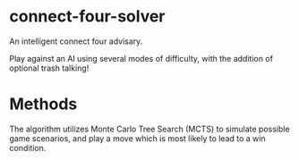 # connect-four-solver
An intelligent connect four advisary.

Play against an AI using several modes of difficulty, with the addition of optional trash talking!

# Methods
The algorithm utilizes Monte Carlo Tree Search (MCTS) to simulate possible game scenarios, and play a move which is most likely to lead to a win condition.